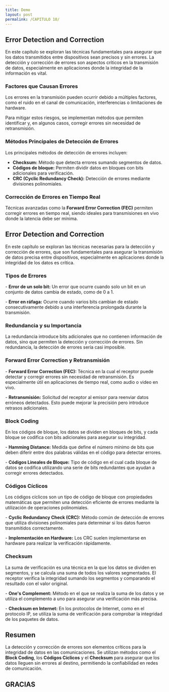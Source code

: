 ```yaml
---
title: Demo
layout: post
permalink: /CAPITULO 10/
---
```

<section>
    <h2>Error Detection and Correction</h2>
    <p>
        En este capítulo se exploran las técnicas fundamentales para asegurar que los datos transmitidos entre 
        dispositivos sean precisos y sin errores. La detección y corrección de errores son aspectos críticos en la 
        transmisión de datos, especialmente en aplicaciones donde la integridad de la información es vital.
    </p>
</section>

<section>
    <section>
        <h3>Factores que Causan Errores</h3>
        <p>
            Los errores en la transmisión pueden ocurrir debido a múltiples factores, como el ruido en el canal de 
            comunicación, interferencias o limitaciones de hardware.
        </p>
        <p>
            Para mitigar estos riesgos, se implementan métodos que permiten identificar y, en algunos casos, corregir 
            errores sin necesidad de retransmisión.
        </p>
    </section>
    <section>
        <h3>Métodos Principales de Detección de Errores</h3>
        <p>
            Los principales métodos de detección de errores incluyen:
            <ul>
                <li><strong>Checksum:</strong> Método que detecta errores sumando segmentos de datos.</li>
                <li><strong>Códigos de bloque:</strong> Permiten dividir datos en bloques con bits adicionales para verificación.</li>
                <li><strong>CRC (Cyclic Redundancy Check):</strong> Detección de errores mediante divisiones polinomiales.</li>
            </ul>
        </p>
    </section>
    <section>
        <h3>Corrección de Errores en Tiempo Real</h3>
        <p>
            Técnicas avanzadas como la <strong>Forward Error Correction (FEC)</strong> permiten corregir errores 
            en tiempo real, siendo ideales para transmisiones en vivo donde la latencia debe ser mínima.
        </p>
    </section>
</section>

<section>
    <h2>Error Detection and Correction</h2>
    <p>
        En este capítulo se exploran las técnicas necesarias para la detección y corrección de errores, 
        que son fundamentales para asegurar la transmisión de datos precisa entre dispositivos, especialmente 
        en aplicaciones donde la integridad de los datos es crítica.
    </p>
</section>

<section>
    <section>
        <h3>Tipos de Errores</h3>
        <p>
            - <strong>Error de un solo bit:</strong> Un error que ocurre cuando solo un bit en un conjunto de datos 
            cambia de estado, como de 0 a 1.
        </p>
        <p>
            - <strong>Error en ráfaga:</strong> Ocurre cuando varios bits cambian de estado consecutivamente debido 
            a una interferencia prolongada durante la transmisión.
        </p>
    </section>
    <section>
        <h3>Redundancia y su Importancia</h3>
        <p>
            La redundancia introduce bits adicionales que no contienen información de datos, sino que permiten 
            la detección y corrección de errores. Sin redundancia, la detección de errores sería casi imposible.
        </p>
    </section>
</section>

<section>
    <section>
        <h3>Forward Error Correction y Retransmisión</h3>
        <p>
            - <strong>Forward Error Correction (FEC):</strong> Técnica en la cual el receptor puede detectar y 
            corregir errores sin necesidad de retransmisión. Es especialmente útil en aplicaciones de tiempo real, 
            como audio o video en vivo.
        </p>
        <p>
            - <strong>Retransmisión:</strong> Solicitud del receptor al emisor para reenviar datos erróneos 
            detectados. Esto puede mejorar la precisión pero introduce retrasos adicionales.
        </p>
    </section>
</section>

<section>
    <section>
        <h3>Block Coding</h3>
        <p>
            En los códigos de bloque, los datos se dividen en bloques de bits, y cada bloque se codifica 
            con bits adicionales para asegurar su integridad.
        </p>
        <p>
            - <strong>Hamming Distance:</strong> Medida que define el número mínimo de bits que deben diferir 
            entre dos palabras válidas en el código para detectar errores.
        </p>
        <p>
            - <strong>Códigos Lineales de Bloque:</strong> Tipo de código en el cual cada bloque de datos se 
            codifica utilizando una serie de bits redundantes que ayudan a corregir errores detectados.
        </p>
    </section>
    <section>
        <h3>Códigos Cíclicos</h3>
        <p>
            Los códigos cíclicos son un tipo de código de bloque con propiedades matemáticas que permiten una 
            detección eficiente de errores mediante la utilización de operaciones polinomiales.
        </p>
        <p>
            - <strong>Cyclic Redundancy Check (CRC):</strong> Método común de detección de errores que utiliza 
            divisiones polinomiales para determinar si los datos fueron transmitidos correctamente.
        </p>
        <p>
            - <strong>Implementación en Hardware:</strong> Los CRC suelen implementarse en hardware para 
            realizar la verificación rápidamente.
        </p>
    </section>
</section>

<section>
    <section>
        <h3>Checksum</h3>
        <p>
            La suma de verificación es una técnica en la que los datos se dividen en segmentos, y se calcula 
            una suma de todos los valores segmentados. El receptor verifica la integridad sumando los 
            segmentos y comparando el resultado con el valor original.
        </p>
        <p>
            - <strong>One's Complement:</strong> Método en el que se realiza la suma de los datos y se utiliza el 
            complemento a uno para asegurar una verificación más precisa.
        </p>
        <p>
            - <strong>Checksum en Internet:</strong> En los protocolos de Internet, como en el protocolo IP, se 
            utiliza la suma de verificación para comprobar la integridad de los paquetes de datos.
        </p>
    </section>
</section>

<section>
    <h2>Resumen</h2>
    <p>
        La detección y corrección de errores son elementos críticos para la integridad de datos en las 
        comunicaciones. Se utilizan métodos como el <strong>Block Coding</strong>, los <strong>Códigos Cíclicos</strong> y el 
        <strong>Checksum</strong> para asegurar que los datos lleguen sin errores al destino, permitiendo la confiabilidad 
        en redes de comunicación.
    </p>
</section>

<section style="text-align: left;">
    <h1>GRACIAS</h1>
    
</section>
